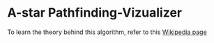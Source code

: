 # A-star Pathfinding-Vizualizer

To learn the theory behind this algorithm, refer to this [Wikipedia page](https://en.wikipedia.org/wiki/A*_search_algorithm)
